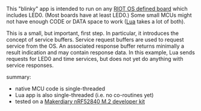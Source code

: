 
This "blinky" app is intended to run on any
[RIOT OS defined board](https://github.com/RIOT-OS/RIOT/tree/master/boards)
which includes LED0.  (Most boards have at least LED0.) Some small MCUs might
not have enough CODE or DATA space to work ([Lua](http://lua.org) takes a lot
of both).

This is a small, but important, first step. In particular, it introduces the
concept of service buffers. Service request buffers are used to request service
from the OS. An associated response buffer returns minimally a result indication and
may contain response data. In this example, Lua sends requests for LED0 and
time services, but does not yet do anything with service responses.

summary:
 - native MCU code is single-threaded
 - Lua app is also single-threaded (i.e. no co-routines yet)
 - tested on a
    [Makerdiary nRF52840 M.2 developer kit](https://makerdiary.com/products/nrf52840-m2-developer-kit)
